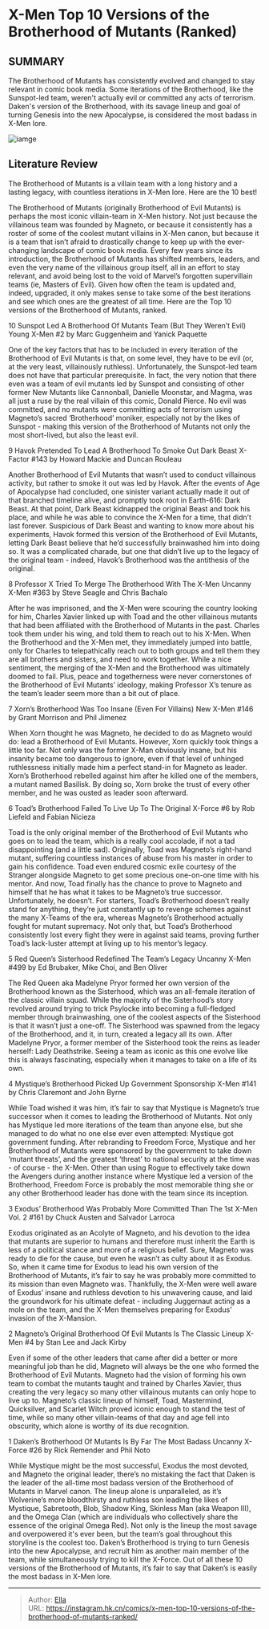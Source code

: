 # X-Men Top 10 Versions of the Brotherhood of Mutants (Ranked)


## SUMMARY 


 The Brotherhood of Mutants has consistently evolved and changed to stay relevant in comic book media. 
 Some iterations of the Brotherhood, like the Sunspot-led team, weren&#39;t actually evil or committed any acts of terrorism. 
 Daken&#39;s version of the Brotherhood, with its savage lineup and goal of turning Genesis into the new Apocalypse, is considered the most badass in X-Men lore. 

![iamge](https://static1.srcdn.com/wordpress/wp-content/uploads/2023/11/10-brotherhood-of-mutants.jpg)

## Literature Review

The Brotherhood of Mutants is a villain team with a long history and a lasting legacy, with countless iterations in X-Men lore. Here are the 10 best! 




The Brotherhood of Mutants (originally Brotherhood of Evil Mutants) is perhaps the most iconic villain-team in X-Men history. Not just because the villainous team was founded by Magneto, or because it consistently has a roster of some of the coolest mutant villains in X-Men canon, but because it is a team that isn’t afraid to drastically change to keep up with the ever-changing landscape of comic book media.
Every few years since its introduction, the Brotherhood of Mutants has shifted members, leaders, and even the very name of the villainous group itself, all in an effort to stay relevant, and avoid being lost to the void of Marvel’s forgotten supervillain teams (ie, Masters of Evil). Given how often the team is updated and, indeed, upgraded, it only makes sense to take some of the best iterations and see which ones are the greatest of all time. Here are the Top 10 versions of the Brotherhood of Mutants, ranked.









 








 10  Sunspot Led A Brotherhood Of Mutants Team (But They Weren’t Evil) 
Young X-Men #2 by Marc Guggenheim and Yanick Paquette
        

One of the key factors that has to be included in every iteration of the Brotherhood of Evil Mutants is that, on some level, they have to be evil (or, at the very least, villainously ruthless). Unfortunately, the Sunspot-led team does not have that particular prerequisite. In fact, the very notion that there even was a team of evil mutants led by Sunspot and consisting of other former New Mutants like Cannonball, Danielle Moonstar, and Magma, was all just a ruse by the real villain of this comic, Donald Pierce.
No evil was committed, and no mutants were committing acts of terrorism using Magneto’s sacred ‘Brotherhood’ moniker, especially not by the likes of Sunspot - making this version of the Brotherhood of Mutants not only the most short-lived, but also the least evil.





 9  Havok Pretended To Lead A Brotherhood To Smoke Out Dark Beast 
X-Factor #143 by Howard Mackie and Duncan Rouleau
        

Another Brotherhood of Evil Mutants that wasn’t used to conduct villainous activity, but rather to smoke it out was led by Havok. After the events of Age of Apocalypse had concluded, one sinister variant actually made it out of that branched timeline alive, and promptly took root in Earth-616: Dark Beast. At that point, Dark Beast kidnapped the original Beast and took his place, and while he was able to convince the X-Men for a time, that didn’t last forever.
Suspicious of Dark Beast and wanting to know more about his experiments, Havok formed this version of the Brotherhood of Evil Mutants, letting Dark Beast believe that he’d successfully brainwashed him into doing so. It was a complicated charade, but one that didn’t live up to the legacy of the original team - indeed, Havok’s Brotherhood was the antithesis of the original.





 8  Professor X Tried To Merge The Brotherhood With The X-Men Uncanny 
X-Men #363 by Steve Seagle and Chris Bachalo


 







After he was imprisoned, and the X-Men were scouring the country looking for him, Charles Xavier linked up with Toad and the other villainous mutants that had been affiliated with the Brotherhood of Mutants in the past. Charles took them under his wing, and told them to reach out to his X-Men. When the Brotherhood and the X-Men met, they immediately jumped into battle, only for Charles to telepathically reach out to both groups and tell them they are all brothers and sisters, and need to work together.
While a nice sentiment, the merging of the X-Men and the Brotherhood was ultimately doomed to fail. Plus, peace and togetherness were never cornerstones of the Brotherhood of Evil Mutants’ ideology, making Professor X’s tenure as the team’s leader seem more than a bit out of place.





 7  Xorn’s Brotherhood Was Too Insane (Even For Villains) 
New X-Men #146 by Grant Morrison and Phil Jimenez
        

When Xorn thought he was Magneto, he decided to do as Magneto would do: lead a Brotherhood of Evil Mutants. However, Xorn quickly took things a little too far. Not only was the former X-Man obviously insane, but his insanity became too dangerous to ignore, even if that level of unhinged ruthlessness initially made him a perfect stand-in for Magneto as leader.
Xorn’s Brotherhood rebelled against him after he killed one of the members, a mutant named Basilisk. By doing so, Xorn broke the trust of every other member, and he was ousted as leader soon afterward.





 6  Toad’s Brotherhood Failed To Live Up To The Original 
X-Force #6 by Rob Liefeld and Fabian Nicieza


 







Toad is the only original member of the Brotherhood of Evil Mutants who goes on to lead the team, which is a really cool accolade, if not a tad disappointing (and a little sad). Originally, Toad was Magneto’s right-hand mutant, suffering countless instances of abuse from his master in order to gain his confidence. Toad even endured cosmic exile courtesy of the Stranger alongside Magneto to get some precious one-on-one time with his mentor. And now, Toad finally has the chance to prove to Magneto and himself that he has what it takes to be Magneto’s true successor. Unfortunately, he doesn’t.
For starters, Toad’s Brotherhood doesn’t really stand for anything, they’re just constantly up to revenge schemes against the many X-Teams of the era, whereas Magneto’s Brotherhood actually fought for mutant supremacy. Not only that, but Toad’s Brotherhood consistently lost every fight they were in against said teams, proving further Toad’s lack-luster attempt at living up to his mentor’s legacy.





 5  Red Queen’s Sisterhood Redefined The Team’s Legacy 
Uncanny X-Men #499 by Ed Brubaker, Mike Choi, and Ben Oliver
        

The Red Queen aka Madelyne Pryor formed her own version of the Brotherhood known as the Sisterhood, which was an all-female iteration of the classic villain squad. While the majority of the Sisterhood’s story revolved around trying to trick Psylocke into becoming a full-fledged member through brainwashing, one of the coolest aspects of the Sisterhood is that it wasn’t just a one-off. The Sisterhood was spawned from the legacy of the Brotherhood, and it, in turn, created a legacy all its own.
After Madelyne Pryor, a former member of the Sisterhood took the reins as leader herself: Lady Deathstrike. Seeing a team as iconic as this one evolve like this is always fascinating, especially when it manages to take on a life of its own.





 4  Mystique’s Brotherhood Picked Up Government Sponsorship 
X-Men #141 by Chris Claremont and John Byrne
        

While Toad wished it was him, it’s fair to say that Mystique is Magneto’s true successor when it comes to leading the Brotherhood of Mutants. Not only has Mystique led more iterations of the team than anyone else, but she managed to do what no one else ever even attempted: Mystique got government funding. After rebranding to Freedom Force, Mystique and her Brotherhood of Mutants were sponsored by the government to take down ‘mutant threats’, and the greatest ‘threat’ to national security at the time was - of course - the X-Men.
Other than using Rogue to effectively take down the Avengers during another instance where Mystique led a version of the Brotherhood, Freedom Force is probably the most memorable thing she or any other Brotherhood leader has done with the team since its inception.





 3  Exodus’ Brotherhood Was Probably More Committed Than The 1st 
X-Men Vol. 2 #161 by Chuck Austen and Salvador Larroca
        

Exodus originated as an Acolyte of Magneto, and his devotion to the idea that mutants are superior to humans and therefore must inherit the Earth is less of a political stance and more of a religious belief. Sure, Magneto was ready to die for the cause, but even he wasn’t as culty about it as Exodus. So, when it came time for Exodus to lead his own version of the Brotherhood of Mutants, it’s fair to say he was probably more committed to its mission than even Magneto was.
Thankfully, the X-Men were well aware of Exodus’ insane and ruthless devotion to his unwavering cause, and laid the groundwork for his ultimate defeat - including Juggernaut acting as a mole on the team, and the X-Men themselves preparing for Exodus’ invasion of the X-Mansion.





 2  Magneto’s Original Brotherhood Of Evil Mutants Is The Classic Lineup 
X-Men #4 by Stan Lee and Jack Kirby


 







Even if some of the other leaders that came after did a better or more meaningful job than he did, Magneto will always be the one who formed the Brotherhood of Evil Mutants. Magneto had the vision of forming his own team to combat the mutants taught and trained by Charles Xavier, thus creating the very legacy so many other villainous mutants can only hope to live up to.
Magneto’s classic lineup of himself, Toad, Mastermind, Quicksilver, and Scarlet Witch proved iconic enough to stand the test of time, while so many other villain-teams of that day and age fell into obscurity, which alone is worthy of its due recognition.





 1  Daken’s Brotherhood Of Mutants Is By Far The Most Badass 
Uncanny X-Force #26 by Rick Remender and Phil Noto
        

While Mystique might be the most successful, Exodus the most devoted, and Magneto the original leader, there’s no mistaking the fact that Daken is the leader of the all-time most badass version of the Brotherhood of Mutants in Marvel canon. The lineup alone is unparalleled, as it’s Wolverine’s more bloodthirsty and ruthless son leading the likes of Mystique, Sabretooth, Blob, Shadow King, Skinless Man (aka Weapon III), and the Omega Clan (which are individuals who collectively share the essence of the original Omega Red).
Not only is the lineup the most savage and overpowered it&#39;s ever been, but the team’s goal throughout this storyline is the coolest too. Daken’s Brotherhood is trying to turn Genesis into the new Apocalypse, and recruit him as another main member of the team, while simultaneously trying to kill the X-Force. Out of all these 10 versions of the Brotherhood of Mutants, it’s fair to say that Daken’s is easily the most badass in X-Men lore.

---

> Author: [Ella](https://instagram.hk.cn/)  
> URL: https://instagram.hk.cn/comics/x-men-top-10-versions-of-the-brotherhood-of-mutants-ranked/  

